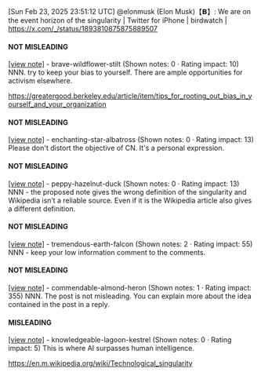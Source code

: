 [Sun Feb 23, 2025 23:51:12 UTC] @elonmusk (Elon Musk)【𝗕】: We are on the event horizon of the singularity | Twitter for iPhone | birdwatch | https://x.com/_/status/1893810875875889507

#### NOT MISLEADING

[[view note]](https://x.com/i/birdwatch/n/1893840927820550214) - brave-wildflower-stilt (Shown notes: 0 · Rating impact: 10)
NNN. try to keep your bias to yourself. There are ample opportunities for activism elsewhere.

https://greatergood.berkeley.edu/article/item/tips_for_rooting_out_bias_in_yourself_and_your_organization

#### NOT MISLEADING

[[view note]](https://x.com/i/birdwatch/n/1893825101113541105) - enchanting-star-albatross (Shown notes: 0 · Rating impact: 13)
Please don't distort the objective of CN. It's a personal expression. 

#### NOT MISLEADING

[[view note]](https://x.com/i/birdwatch/n/1893816424423952773) - peppy-hazelnut-duck (Shown notes: 0 · Rating impact: 13)
NNN - the proposed note gives the wrong definition of the singularity and Wikipedia isn’t a reliable source. Even if it is the Wikipedia article also gives a different definition. 

#### NOT MISLEADING

[[view note]](https://x.com/i/birdwatch/n/1893815398111285699) - tremendous-earth-falcon (Shown notes: 2 · Rating impact: 55)
NNN - keep your low information comment to the comments.

#### NOT MISLEADING

[[view note]](https://x.com/i/birdwatch/n/1893815260961964290) - commendable-almond-heron (Shown notes: 1 · Rating impact: 355)
NNN. The post is not misleading. You can explain more about the idea contained in the post in a reply. 

#### MISLEADING

[[view note]](https://x.com/i/birdwatch/n/1893814086871224830) - knowledgeable-lagoon-kestrel (Shown notes: 0 · Rating impact: 5)
This is where AI surpasses human intelligence. 

https://en.m.wikipedia.org/wiki/Technological_singularity
